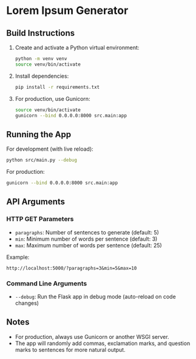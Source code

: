 # Lorem Ipsum Generator

## Build Instructions

1. Create and activate a Python virtual environment:
	```bash
	python -m venv venv
	source venv/bin/activate
	```

2. Install dependencies:
	```bash
	pip install -r requirements.txt
	```

3. For production, use Gunicorn:
	```bash
	source venv/bin/activate
	gunicorn --bind 0.0.0.0:8000 src.main:app
	```

## Running the App

For development (with live reload):
```bash
python src/main.py --debug
```

For production:
```bash
gunicorn --bind 0.0.0.0:8000 src.main:app
```

## API Arguments

### HTTP GET Parameters

- `paragraphs`: Number of sentences to generate (default: 5)
- `min`: Minimum number of words per sentence (default: 3)
- `max`: Maximum number of words per sentence (default: 25)

Example:
```
http://localhost:5000/?paragraphs=3&min=5&max=10
```

### Command Line Arguments

- `--debug`: Run the Flask app in debug mode (auto-reload on code changes)

## Notes

- For production, always use Gunicorn or another WSGI server.
- The app will randomly add commas, exclamation marks, and question marks to sentences for more natural output.
